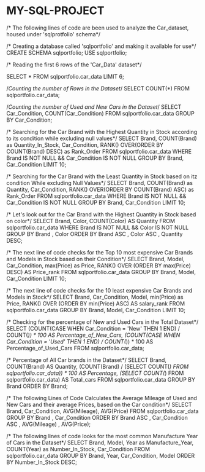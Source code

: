 # MY-SQL-PROJECT

/* The following lines of code are been used to analyze the Car_dataset, housed under 'sqlprotfolio' schema*/

/* Creating a database called 'sqlportfolio' and making it available for use*/
CREATE SCHEMA sqlportfolio;
USE sqlportfolio;

/* Reading the first 6 rows of the 'Car_Data' dataset*/

SELECT 
    *
FROM
    sqlportfolio.car_data
LIMIT 6;

/*Counting the number of Rows in the Dataset*/
SELECT 
    COUNT(*)
FROM
    sqlportfolio.car_data;

/*Counting the number of Used and New Cars in the Dataset*/
SELECT 
    Car_Condition, COUNT(Car_Condition)
FROM
    sqlportfolio.car_data
GROUP BY Car_Condition;

/* Searching for the Car Brand with the Highest Quantity in Stock according to its condition while excluding null values*/
SELECT Brand, COUNT(Brand) as Quantity_In_Stock, Car_Condition, RANK() OVER(ORDER BY COUNT(Brand) DESC) as Rank_Order
FROM sqlportfolio.car_data
WHERE Brand IS NOT NULL && Car_Condition IS NOT NULL
GROUP BY Brand, Car_Condition
LIMIT 10;


/* Searching for the Car Brand with the Least Quantity in Stock based on itz condition While excluding Null Values*/
SELECT Brand, COUNT(Brand) as Quantity, Car_Condition, RANK() OVER(ORDER BY COUNT(Brand) ASC) as Rank_Order
FROM sqlportfolio.car_data
WHERE Brand IS NOT NULL && Car_Condition IS NOT NULL
GROUP BY Brand, Car_Condition
LIMIT 10;

/* Let's look out for the Car Brand with the Highest Quantity in Stock based on color*/
SELECT 
    Brand, Color, COUNT(Color) AS Quantity
FROM
    sqlportfolio.car_data
WHERE
    Brand IS NOT NULL && Color IS NOT NULL
GROUP BY Brand , Color
ORDER BY Brand ASC , Color ASC , Quantity DESC;

/* The next line of code checks for the Top 10 most expensive Car Brands and Models in Stock based on their Condition*/
SELECT Brand, Model, Car_Condition,  max(Price) as Price,
RANK() OVER (ORDER BY max(Price) DESC) AS Price_rank
FROM sqlportfolio.car_data
GROUP BY Brand, Model, Car_Condition
LIMIT 10;

/* The next line of code checks for the 10 least expensive Car Brands and Models in Stock*/
SELECT Brand, Car_Condition, Model, min(Price) as Price,
RANK() OVER (ORDER BY min(Price) ASC) AS salary_rank
FROM sqlportfolio.car_data
GROUP BY Brand, Model, Car_Condition
LIMIT 10;

/* Checking for the percentage of New and Used Cars in the Total Dataset*/
SELECT 
    (COUNT(CASE
        WHEN Car_Condition = 'New' THEN 1
    END) / COUNT(*)) * 100 AS Percentage_of_New_Cars,
    (COUNT(CASE
        WHEN Car_Condition = 'Used' THEN 1
    END) / COUNT(*)) * 100 AS Percentage_of_Used_Cars
FROM
    sqlportfolio.car_data;

/* Percentage of All Car brands in the Dataset*/
SELECT 
    Brand,
    COUNT(Brand) AS Quantity,
    (COUNT(Brand) / (SELECT 
            COUNT(*)
        FROM
            sqlportfolio.car_data)) * 100 AS Percentage,
    (SELECT 
            COUNT(*)
        FROM
            sqlportfolio.car_data) AS Total_cars
FROM
    sqlportfolio.car_data
GROUP BY Brand
ORDER BY Brand;


/* The following Lines of Code Calculates the Average Mileage of Used and New Cars and their average Prices, based on the Car condition*/
SELECT 
    Brand, Car_Condition, AVG(Mileage), AVG(Price)
FROM
    sqlportfolio.car_data
GROUP BY Brand , Car_Condition
ORDER BY Brand ASC , Car_Condition ASC , AVG(Mileage) , AVG(Price);

/* The following lines of code looks for the most common Manufacture Year of Cars in the Dataset*/
SELECT Brand, Model, Year as Manufacture_Year, COUNT(Year) as Number_In_Stock, Car_Condition
FROM sqlportfolio.car_data
GROUP BY Brand, Year, Car_Condition, Model
ORDER BY Number_In_Stock DESC;
